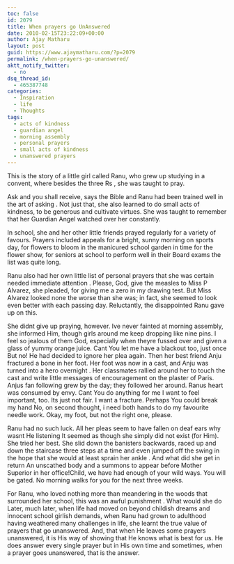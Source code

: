 ```yaml
---
toc: false
id: 2079
title: When prayers go UnAnswered
date: 2010-02-15T23:22:09+00:00
author: Ajay Matharu
layout: post
guid: https://www.ajaymatharu.com/?p=2079
permalink: /when-prayers-go-unanswered/
aktt_notify_twitter:
  - no
dsq_thread_id:
  - 465387748
categories:
  - Inspiration
  - life
  - Thoughts
tags:
  - acts of kindness
  - guardian angel
  - morning assembly
  - personal prayers
  - small acts of kindness
  - unanswered prayers
---
```

This is the story of a little girl called Ranu, who grew up studying in a convent, where besides the three Rs , she was taught to pray.

Ask and you shall receive, says the Bible and Ranu had been trained well in the art of asking . Not just that, she also learned to do small acts of kindness, to be generous and cultivate virtues. She was taught to remember that her Guardian Angel watched over her constantly.

In school, she and her other little friends prayed regularly for a variety of favours. Prayers included appeals for a bright, sunny morning on sports day, for flowers to bloom in the manicured school garden in time for the flower show, for seniors at school to perform well in their Board exams the list was quite long.
  
Ranu also had her own little list of personal prayers that she was certain needed immediate attention . Please, God, give the measles to Miss P Alvarez, she pleaded, for giving me a zero in my drawing test. But Miss Alvarez looked none the worse than she was; in fact, she seemed to look even better with each passing day. Reluctantly, the disappointed Ranu gave up on this.
  
She didnt give up praying, however. Ive never fainted at morning assembly, she informed Him, though girls around me keep dropping like nine pins. I feel so jealous of them God, especially when theyre fussed over and given a glass of yummy orange juice. Cant You let me have a blackout too, just once But no! He had decided to ignore her plea again. Then her best friend Anju fractured a bone in her foot. Her foot was now in a cast, and Anju was turned into a hero overnight . Her classmates rallied around her to touch the cast and write little messages of encouragement on the plaster of Paris. Anjus fan following grew by the day; they followed her around. Ranus heart was consumed by envy. Cant You do anything for me I want to feel important, too. Its just not fair. I want a fracture. Perhaps You could break my hand No, on second thought, i need both hands to do my favourite needle work. Okay, my foot, but not the right one, please.

Ranu had no such luck. All her pleas seem to have fallen on deaf ears why wasnt He listening It seemed as though she simply did not exist (for Him). She tried her best. She slid down the banisters backwards, raced up and down the staircase three steps at a time and even jumped off the swing in the hope that she would at least sprain her ankle . And what did she get in return An unscathed body and a summons to appear before Mother Superior in her office!Child, we have had enough of your wild ways. You will be gated. No morning walks for you for the next three weeks.

For Ranu, who loved nothing more than meandering in the woods that surrounded her school, this was an awful punishment . What would she do Later, much later, when life had moved on beyond childish dreams and innocent school girlish demands, when Ranu had grown to adulthood having weathered many challenges in life, she learnt the true value of prayers that go unanswered. And, that when He leaves some prayers unanswered, it is His way of showing that He knows what is best for us. He does answer every single prayer but in His own time and sometimes, when a prayer goes unanswered, that is the answer.
